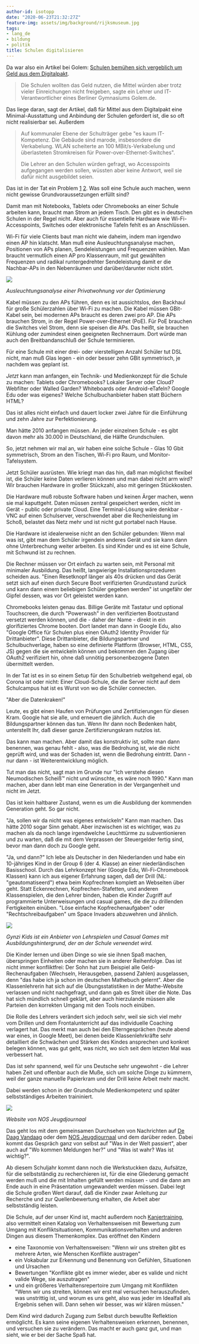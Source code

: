 ```yaml
---
author-id: isotopp
date: "2020-06-23T21:32:27Z"
feature-img: assets/img/background/rijksmuseum.jpg
tags:
- lang_de
- bildung
- politik
title: Schulen digitalisieren
---
```

Da war also ein Artikel bei Golem: [Schulen bemühen sich vergeblich um Geld aus dem Digitalpakt](https://www.golem.de/news/keine-glasfaser-keine-it-kompetenz-schulen-bemuehen-sich-vergeblich-um-geld-aus-dem-digitalpakt-2006-149146.html).
> Die Schulen wollten das Geld nutzen, die Mittel würden aber trotz vieler Einreichungen nicht freigeben, sagte ein Lehrer und IT-Verantwortlicher eines Berliner Gymnasiums Golem.de.

Das liege daran, sagt der Artikel, daß für Mittel aus dem Digitalpakt eine Minimal-Ausstattung und Anbindung der Schulen gefordert ist, die so oft nicht realisierbar sei. Außerdem

> Auf kommunaler Ebene der Schulträger gebe "es kaum IT-Kompetenz. Die Gebäude sind marode, insbesondere die Verkabelung. WLAN scheiterte an 100 MBit/s-Verkabelung und überlasteten Stromkreisen für Power-over-Ethernet-Switches".
>
> Die Lehrer an den Schulen würden gefragt, wo Accesspoints aufgegangen werden sollen, wüssten aber keine Antwort, weil sie dafür nicht ausgebildet seien.

Das ist in der Tat ein Problem [1](https://twitter.com/isotopp/status/1275323416959205377) [2](https://twitter.com/isotopp/status/1275334802191912960). Was soll eine Schule auch machen, wenn nicht gewisse Grundvoraussetzungen erfüllt sind?

Damit man mit Notebooks, Tablets oder Chromebooks an einer Schule arbeiten kann, braucht man Strom an jedem Tisch. Den gibt es in deutschen Schulen in der Regel nicht. Aber auch für essentielle Hardware wie Wi-Fi-Accesspoints, Switches oder elektronische Tafeln fehlt es an Anschlüssen.

Wi-Fi für viele Clients baut man nicht wie daheim, indem man irgendwo einen AP hin klatscht. Man muß eine Ausleuchtungsanalyse machen, Positionen von APs planen, Sendeleistungen und Frequenzen wählen. Man braucht vermutlich einen AP pro Klassenraum, mit gut gewählten Frequenzen und radikal runtergedrehter Sendeleistung damit er die Nachbar-APs in den Nebenräumen und darüber/darunter nicht stört.

![](/uploads/2020/06/netspot-whg-berlin-before.png)

*Ausleuchtungsanalyse einer Privatwohnung vor der Optimierung*

Kabel müssen zu den APs führen, denn es ist aussichtslos, den Backhaul für große Schülerzahlen über Wi-Fi zu machen. Die Kabel müssen GBit-Kabel sein, bei modernen APs braucht es deren zwei pro AP. Die APs brauchen Strom, in der Regel Power-over-Ethernet (PoE). Für PoE brauchen die Switches viel Strom, denn sie speisen die APs. Das heißt, sie brauchen Kühlung oder zumindest einen geeigneten Rechnerraum. Dort würde man auch den Breitbandanschluß der Schule terminieren.

Für eine Schule mit einer drei- oder vierstelligen Anzahl Schüler tut DSL nicht, man muß Glas legen - ein oder besser zehn GBit symmetrisch, je nachdem was geplant ist.

*Jetzt* kann man anfangen, ein Technik- und Medienkonzept für die Schule zu machen: Tablets oder Chromebooks? Lokaler Server oder Cloud? Webfilter oder Walled Garden? Whiteboards oder Android-eTafeln? Google Edu oder was eigenes? Welche Schulbuchanbieter haben statt Büchern HTML?

Das ist alles nicht einfach und dauert locker zwei Jahre für die Einführung und zehn Jahre zur Perfektionierung.

Man hätte 2010 anfangen müssen. An jeder einzelnen Schule - es gibt davon mehr als 30.000 in Deutschland, die Hälfte Grundschulen.

So, jetzt nehmen wir mal an, wir haben eine solche Schule - Glas 10 Gbit symmetrisch, Strom an den Tischen, Wi-Fi pro Raum, und Monitor-Tafelsystem.

Jetzt Schüler ausrüsten. Wie kriegt man das hin, daß man möglichst flexibel ist, die Schüler keine Daten verlieren können und man dabei nicht arm wird? Wir brauchen Hardware in großer Stückzahl, also mit geringen Stückkosten.

Die Hardware muß robuste Software haben und keinen Ärger machen, wenn sie mal kaputtgeht. Daten müssen zentral gespeichert werden, nicht im Gerät - public oder private Cloud. Eine Terminal-Lösung wäre denkbar - VNC auf einen Schulserver, verschwendet aber die Rechenleistung im Schoß, belastet das Netz mehr und ist nicht gut portabel nach Hause.

Die Hardware ist idealerweise nicht an den Schüler gebunden: Wenn mal was ist, gibt man dem Schüler irgendein anderes Gerät und sie kann dann ohne Unterbrechung weiter arbeiten. Es sind Kinder und es ist eine Schule, mit Schwund ist zu rechnen.

Die Rechner müssen vor Ort einfach zu warten sein, mit Personal mit minimaler Ausbildung. Das heißt, langwierige Installationsprozeduren scheiden aus. "Einen Resetknopf länger als 40s drücken und das Gerät setzt sich auf einen durch Secure Boot verifizierten Grundzustand zurück und kann dann einem beliebigen Schüler gegeben werden" ist ungefähr der Gipfel dessen, was vor Ort geleistet werden kann.

Chromebooks leisten genau das. Billige Geräte mit Tastatur und optional Touchscreen, die durch "Powerwash" in den verifizierten Bootzustand versetzt werden können, und die - daher der Name - direkt in ein glorifiziertes Chrome booten. Dort landet man dann in Google Edu, also "Google Office für Schulen plus einen OAuth2 Identity Provider für Drittanbieter". Diese Drittanbieter, die Bildungspartner und Schulbuchverlage, haben so eine definierte Plattform (Browser, HTML, CSS, JS) gegen die sie entwickeln können und bekommen den Zugang über OAuth2 verifiziert hin, ohne daß unnötig personenbezogene Daten übermittelt werden.

In der Tat ist es in so einem Setup für den Schulbetrieb weitgehend egal, ob Corona ist oder nicht: Einer Cloud-Schule, die die Server nicht auf dem Schulcampus hat ist es Wurst von wo die Schüler connecten.

"Aber die Datenkraken!"

Leute, es gibt einen Haufen von Prüfungen und Zertifizierungen für diesen Kram. Google hat sie alle, und erneuert die jährlich. Auch die Bildungspartner können das tun. Wenn Ihr dann noch Bedenken habt, unterstellt Ihr, daß dieser ganze Zertifizierungskram nutzlos ist.

Das kann man machen. Aber damit das konstruktiv ist, sollte man dann benennen, was genau fehlt - also, was die Bedrohung ist, wie die nicht geprüft wird, und was der Schaden ist, wenn die Bedrohung eintritt. Dann - nur dann - ist Weiterentwicklung möglich.

Tut man das nicht, sagt man im Grunde nur "Ich verstehe diesen Neumodischen Scheiß™ nicht und wünschte, es wäre noch 1990." Kann man machen, aber dann lebt man eine Generation in der Vergangenheit und nicht im Jetzt.

Das ist kein haltbarer Zustand, wenn es um die Ausbildung der kommenden Generation geht. So gar nicht.

"Ja, sollen wir da nicht was eigenes entwickeln" Kann man machen. Das hätte 2010 sogar Sinn gehabt. Aber inzwischen ist es wichtiger, was zu machen als da noch lange irgendwelche Leuchttürme zu subventionieren und zu warten, daß die mit dem Verprassen der Steuergelder fertig sind, bevor man dann doch zu Google geht.

"Ja, und dann?" Ich lebe als Deutscher in den Niederlanden und habe ein 10-jähriges Kind in der Group 6 (der 4. Klasse) an einer niederländischen Basisschool. Durch das Lehrkonzept hier (Google Edu, Wi-Fi-Chromebook Klassen) kann ich aus eigener Erfahrung sagen, daß der Drill (NL: "geautomatiseerd") etwa beim Kopfrechnen komplett an Webseiten über geht. Statt Eckenrechnen, Kopfrechen-Stafetten, und anderen Klassenspielen, die den Lehrer binden, haben die Kinder Zugriff auf programmierte Unterweisungen und casual games, die die zu drillenden Fertigkeiten einüben. "Löse einfache Kopfrechenaufgaben" oder "Rechtschreibaufgaben" um Space Invaders abzuwehren und ähnlich.

![](/uploads/2020/06/gynzi-kids.png)

*Gynzi Kids ist ein Anbieter von Lehrspielen und Casual Games mit Ausbildungshintergrund, der an der Schule verwendet wird.*

Die Kinder lernen und üben Dinge so wie sie ihnen Spaß machen, überspringen Einheiten oder machen sie in anderer Reihenfolge. Das ist nicht immer konfliktfrei: Der Sohn hat zum Beispiel alle Geld-Rechenaufgaben (Wechseln, Herausgeben, passend Zahlen) ausgelassen, denn "das habe ich ja schon im deutschen  Mathebuch gelernt". Aber die Klassenlehrerin hat sich auf die Übungsstatistiken in der Mathe-Website verlassen und nicht nachgefragt, und dann gab es Streit über die Note. Das hat sich mündlich schnell geklärt, aber auch hierzulande müssen alle Parteien den korrekten Umgang mit den Tools noch einüben.

Die Rolle des Lehrers verändert sich jedoch sehr, weil sie sich viel mehr vom Drillen und dem Frontalunterricht auf das individuelle Coaching verlagert hat. Das merkt man auch bei den Elterngesprächen (heute abend war eines, in Google Meet), bei denen beide Klassenlehrkräfte sehr detailliert die Schwächen und Stärken des Kindes ansprechen und konkret belegen können, was gut geht, was nicht, wo sich seit dem letzten Mal was verbessert hat.

Das ist sehr spannend, weil für uns Deutsche sehr ungewohnt - die Lehrer haben Zeit und offenbar auch die Muße, sich um solche Dinge zu kümmern, weil der ganze manuelle Papierkram und der Drill keine Arbeit mehr macht.

Dabei werden schon in der Grundschule Medienkompetenz und später selbstständiges Arbeiten traininiert.

![](/uploads/2020/06/nos-jeugdjournaal.png)

*Website von NOS Jeugdjournaal*

Das geht los mit dem gemeinsamen Durchsehen von Nachrichten auf [De Daag Vandaag](https://www.dedagvandaag.nl/) oder dem [NOS Jeugdjournaal](https://jeugdjournaal.nl/) und dem darüber reden. Dabei kommt das Gespräch ganz von selbst auf "Was in der Welt passiert", aber auch auf "Wo kommen Meldungen her?" und "Was ist wahr? Was ist wichtig?".

Ab diesem Schuljahr kommt dann noch die Werkstuckken dazu, Aufsätze, für die selbstständig zu recherchieren ist, für die eine Gliederung gemacht werden muß und die mit Inhalten gefüllt werden müssen - und die dann am Ende auch in eine Präsentation umgewandelt werden müssen. Dabei legt die Schule großen Wert darauf, daß die Kinder zwar Anleitung zur Recherche und zur Quellenbewertung erhalten, die Arbeit aber selbstständig leisten.

Die Schule, auf der unser Kind ist, macht außerdem noch [Kanjertraining](https://www.kanjertraining.nl/kenniscentrum/uitgangspunten/), also vermittelt einen Katalog von Verhaltensweisen mit Bewertung zum Umgang mit Konfliktsituationen, Kommunikationsverhalten und anderen Dingen aus diesem Themenkomplex. Das eröffnet den Kindern 

- eine Taxonomie von Verhaltensweisen: "Wenn wir uns streiten gibt es mehrere Arten, wie Menschen Konflikte austragen"
- ein Vokabular zur Erkennung und Benennung von Gefühlen, Situationen und Ursachen
- Bewertungen "Konflikte gibt es immer wieder, aber es valide und nicht valide Wege, sie auszutragen"
- und ein größeres Verhaltensrepertoire zum Umgang mit Konflikten "Wenn wir uns streiten, können wir erst mal versuchen herauszufinden, was unstrittig ist, und worum es uns geht, also was jeder im Idealfall als Ergebnis sehen will. Dann sehen wir besser, was wir klären müssen."

Dem Kind wird dadurch Zugang zum Selbst durch bewußte Reflektion ermöglicht. Es kann seine eigenen Verhaltensweisen erkennen, benennen, und versuchen sie zu verändern. Das macht er auch ganz gut, und man sieht, wie er bei der Sache Spaß hat.